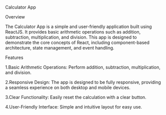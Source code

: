 Calculator App

Overview

The Calculator App is a simple and user-friendly application built using ReactJS. It provides basic arithmetic operations such as addition, subtraction, multiplication, and division. This app is designed to demonstrate the core concepts of React, including component-based architecture, state management, and event handling.

Features

  1.Basic Arithmetic Operations: Perform addition, subtraction, multiplication, and division.
  
  2.Responsive Design: The app is designed to be fully responsive, providing a seamless experience on both desktop and mobile devices.
  
  3.Clear Functionality: Easily reset the calculation with a clear button.
  
  4.User-Friendly Interface: Simple and intuitive layout for easy use.
